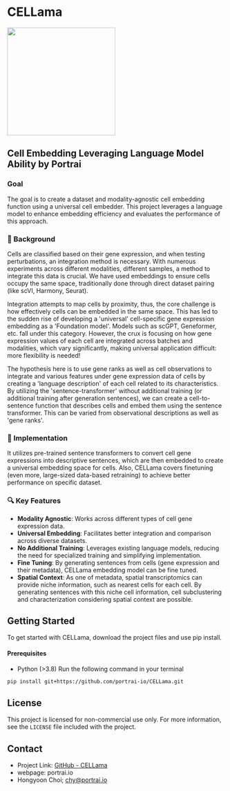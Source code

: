 # CELLama

<img src="https://github.com/portrai-io/CELLama/assets/103564171/f0211b49-2c8d-45a7-a223-b323c21c3ac1" style="width: 250px;">

## Cell Embedding Leveraging Language Model Ability by Portrai

### Goal
The goal is to create a dataset and modality-agnostic cell embedding function using a universal cell embedder. This project leverages a language model to enhance embedding efficiency and evaluates the performance of this approach.

### :microscope: Background
Cells are classified based on their gene expression, and when testing perturbations, an integration method is necessary. With numerous experiments across different modalities, different samples, a method to integrate this data is crucial. 
We have used embeddings to ensure cells occupy the same space, traditionally done through direct dataset pairing (like scVI, Harmony, Seurat).

Integration attempts to map cells by proximity, thus, the core challenge is how effectively cells can be embedded in the same space. This has led to the sudden rise of developing a 'universal' cell-specific gene expression embedding as a 'Foundation model'.
Models such as scGPT, Geneformer, etc. fall under this category. However, the crux is focusing on how gene expression values of each cell are integrated across batches and modalities, which vary significantly, making universal application difficult: more flexibility is needed!

The hypothesis here is to use gene ranks as well as cell observations to integrate and various features under gene expression data of cells by creating a 'language description' of each cell related to its characteristics. By utilizing the 'sentence-transformer' without additional training (or additional training after generation sentences), we can create a cell-to-sentence function that describes cells and embed them using the sentence transformer. This can be varied from observational descriptions as well as 'gene ranks'.

### :microscope: Implementation
It utilizes pre-trained sentence transformers to convert cell gene expressions into descriptive sentences, which are then embedded to create a universal embedding space for cells. Also, CELLama covers finetuning (even more, large-sized data-based retraining) to achieve better performance on specific dataset.

### :mag: Key Features
- **Modality Agnostic**: Works across different types of cell gene expression data.
- **Universal Embedding**: Facilitates better integration and comparison across diverse datasets.
- **No Additional Training**: Leverages existing language models, reducing the need for specialized training and simplifying implementation.
- **Fine Tuning**: By generating sentences from cells (gene expression and their metadata), CELLama embedding model can be fine tuned.
- **Spatial Context**: As one of metadata, spatial transcriptomics can provide niche information, such as nearest cells for each cell. By generating sentences with this niche cell information, cell subclustering and characterization considering spatial context are possible. 

## Getting Started
To get started with CELLama, download the project files and use pip install. 
#### Prerequisites
- Python (>3.8)
Run the following command in your terminal
```bash
pip install git+https://github.com/portrai-io/CELLama.git
```


## License
This project is licensed for non-commercial use only. For more information, see the `LICENSE` file included with the project.

## Contact
- Project Link: [GitHub - CELLama](https://github.com/CELLama)
- webpage: portrai.io
- Hongyoon Choi; chy@portrai.io
